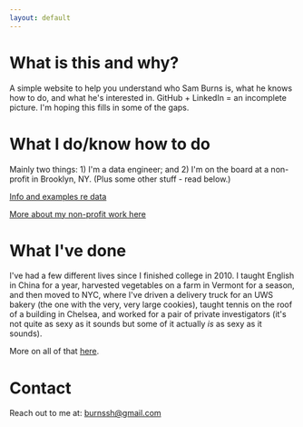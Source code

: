 ```yaml
---
layout: default
---
```


# What is this and why? 

A simple website to help you understand who Sam Burns is, what he knows how to do, and what he's interested in. GitHub + LinkedIn = an incomplete picture. I'm hoping this fills in some of the gaps.

# What I do/know how to do

Mainly two things: 1) I'm a data engineer; and 2) I'm on the board at a non-profit in Brooklyn, NY. (Plus some other stuff - read below.)

[Info and examples re data](./data.md)

[More about my non-profit work here](./non-profit.md)

# What I've done

 I've had a few different lives since I finished college in 2010. I taught English in China for a year, harvested vegetables on a farm in Vermont for a season, and then moved to NYC, where I've driven a delivery truck for an UWS bakery (the one with the very, very large cookies), taught tennis on the roof of a building in Chelsea, and worked for a pair of private investigators (it's not quite as sexy as it sounds but some of it actually *is* as sexy as it sounds).

 More on all of that [here](./past-life.md).

# Contact

Reach out to me at: burnssh@gmail.com
